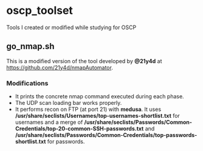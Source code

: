 # oscp_toolset
Tools I created or modified while studying for OSCP
## go_nmap.sh
This is a modified version of the tool developed by **@21y4d** at https://github.com/21y4d/nmapAutomator. 
### Modifications
- It prints the concrete nmap command executed during each phase.
- The UDP scan loading bar works properly.
- It performs recon on FTP (at port 21) with **medusa**. It uses **/usr/share/seclists/Usernames/top-usernames-shortlist.txt** for usernames and a merge of **/usr/share/seclists/Passwords/Common-Credentials/top-20-common-SSH-passwords.txt** and **/usr/share/seclists/Passwords/Common-Credentials/top-passwords-shortlist.txt** for passwords.